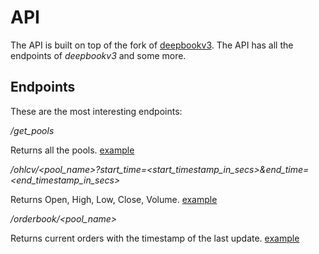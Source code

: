 # API

The API is built on top of the fork of [deepbookv3](https://github.com/MystenLabs/deepbookv3). The API has all the endpoints of _deepbookv3_ and some more.

## Endpoints

These are the most interesting endpoints:

_/get_pools_

Returns all the pools. [example](https://api.sui.carmine.finance/get_pools)

_/ohlcv/&lt;pool_name&gt;?start_time=&lt;start_timestamp_in_secs&gt;&end_time=&lt;end_timestamp_in_secs&gt;_

Returns Open, High, Low, Close, Volume. [example](https://api.sui.carmine.finance/ohlcv/XBTC_USDC?start_time=1750370400&end_time=1750888800)

_/orderbook/&lt;pool_name&gt;_

Returns current orders with the timestamp of the last update. [example](https://api.sui.carmine.finance/orderbook/TYPUS_SUI)
